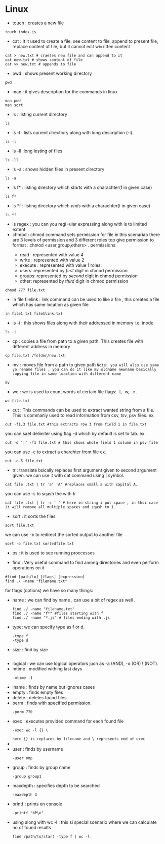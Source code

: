 # Linux
- touch : creates a new file 
```
touch index.js
```
- cat : It it used to create a file, see content to file, append to present file, replace content of file, but it cannot edit wi=ritten content
```
cat > new.txt # craetes new file and can append to it 
cat new.txt # shows content of file
cat >> new.txt # appends to file
```
- pwd : shows present working directory
```
pwd
```
- man : it gives description for the commands in linux
```
man pwd
man sort
```
- ls : listing current directory
```
ls
```
- ls -l : lists current directiory along with long description (-l).
```
ls -l
```
- ls -ll :long losting of files
```
ls -ll
```
- ls -a : shows hidden files in present directory
```
ls -a
```
- ls f* : listing directory which *starts* with a charachter(f in given case)
```
ls f*
```
- ls *f : listing directory which *ends* with a charachter(f in given case)
```
ls *f
```
- ls regex : you can you regi=ular expressing along with ls to limited extent
- chmod :
chmod command sets permission for file in this scenariao there are 3 levels of permission and 3 different roles top give permission to
  format : chmod <user,group,others> <filename>.
  permissions:
    - read : represented with value 4
    - write : represented with value 2
    - execute : represented with value 1
  roles:
    - users: represented by *first* digit in chmod permission
    - groups: represented by *second* digit in chmod permission
    - other: represented by *third* digit in chmod permission
```
chmod 777 file.txt
```
- ln file filelink : link command can be used to like a file , this creates a file which has same location as given file.
```
ln file1.txt file1link.txt
```
- ls -i : this shows files along with their addressed in memory i.e. inode.
```
ls -i
```
- cp : copies a file from path to a given path. This creates file with different address in memory
```
cp file.txt /folder/new.txt
```
- mv : moves file from a path to given path `Note: you will also use same yo rename files , you can do it like mv oldname newname basically copying file in same loaction with different name`
```
mv
```
- wc : wc is used to count words of certain file flags: -l, -w, -c .
```
wc file.txt
```
- cut :
This commands can be used to extract wanted string from a file. This is commanly used to read information from csv, tsv, psv files.
ex. 
```
cut -f1,3 file.txt #this extracts row 3 from field 1 in file.txt
```
you can saet delimiter using flag -d which by default is set to tab.
ex.
```
cut -d '|' -f1 file.txt # this shows whole field 1 column in psv file 
```
you can use -c to extract a charchter from file
ex.
```
cut -c-5 file.txt
```
- tr : translate bsically replaces first argument given to second argument given. we can use it with cat command using | symbol.
```
cat file .txt | tr 'a' 'A' #replaces small a with capital A.
```
you can use -s to sqash the with tr
```
cat file .txt | tr -s ' ' # here in string i put space , in thsi case it will remove all multiple spaces and sqash to 1.
```
- sort : it sorts the files
```
sort file.txt
```
we can use -o to redirect the sorted output to another file
```
sort -o file.txt sortedfile.txt
```

- ps : it  is used to see running proccesses

- find : Very useful command to find among directories and even perform operations on it
  
```
#find [path/to] [flags] [expression]
find ./ -name "filename.txt"
```
for flags (options) we have so many things:
  - name : we can find by name , can use a bit of regex as well .
    ```
    find ./ -name "filename.txt"
    find ./ -name "f*" #files starting with f
    find ./ -name "*.js" # files ending with .js
    ```
  - type: we can specify type as f or d.
    ```
    -type f
    -type d
    ```
  - size : find by size
    ```
    ```
  - logical : we can use logical operators juch as -a (AND), -o (OR) ! (NOT).
  - mtime : modified withing last days
    ```
    -mtime -1
    ```
  - iname : finds by name but ignores cases
  - empty : finds empty files
  - delete : deletes found files
  - perm : finds with specified permission.
    ```
    -perm 770
    ```
  - exec : executes provided command for each found file
    ```
    -exec wc -l {} \
    ```
    `here {} is replaces by filename and \ represents end of exec `
  - 
  - user : finds by username
    ```
    -user omp
    ```
  - group : finds by group name
    ```
    -group group1
    ```
  - maxdepth : specifies depth to be searched
    ```
    -maxdepth 3
    ```
  - printf : prints on console
    ```
    -printf "%P\n"
    ```
  - using along with wc -l : this si special scenario where we can calculate no of found results
    ```
    find /path/to/start -type f | wc -l
    ```
